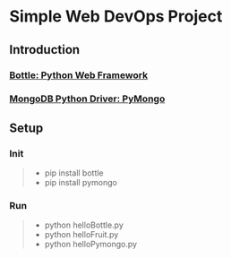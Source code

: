 # Simple Web DevOps Project

## Introduction

### [Bottle: Python Web Framework](https://bottlepy.org/docs/dev/)

### [MongoDB Python Driver: PyMongo](https://docs.mongodb.com/ecosystem/drivers/python/)

## Setup

### Init

> * pip install bottle
> * pip install pymongo

### Run

> * python helloBottle.py
> * python helloFruit.py
> * python helloPymongo.py